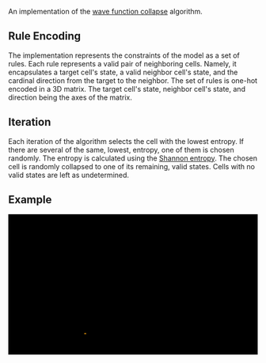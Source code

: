 An implementation of the [wave function collapse](https://en.wikipedia.org/wiki/Model_synthesis) algorithm.

## Rule Encoding
The implementation represents the constraints of the model as a set of rules. Each rule represents a valid pair of neighboring cells. Namely, it encapsulates a target cell's state, a valid neighbor cell's state, and the cardinal direction from the target to the neighbor. The set of rules is one-hot encoded in a 3D matrix. The target cell's state, neighbor cell's state, and direction being the axes of the matrix.

## Iteration
Each iteration of the algorithm selects the cell with the lowest entropy. If there are several of the same, lowest, entropy, one of them is chosen randomly. The entropy is calculated using the [Shannon entropy](https://en.wikipedia.org/wiki/Entropy_(information_theory)). The chosen cell is randomly collapsed to one of its remaining, valid states. Cells with no valid states are left as undetermined. 

## Example
![example.gif](https://github.com/a-moseman/WaveFunctionCollapse/blob/master/example.gif?raw=true)

